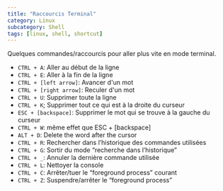 ```yaml
---
title: "Raccourcis Terminal"
category: Linux
subcategory: Shell
tags: [linux, shell, shortcut]
---
```

Quelques commandes/raccourcis pour aller plus vite en mode terminal.

* `CTRL + A`: Aller au début de la ligne
* `CTRL + E`: Aller à la fin de la ligne
* `CTRL + [left arrow]`: Avancer d'un mot
* `CTRL + [right arrow]`: Reculer d'un mot
* `CTRL + U`: Supprimer toute la ligne
* `CTRL + K`; Supprimer tout ce qui est à la droite du curseur
* `ESC + [backspace]`: Supprimer le mot qui se trouve à la gauche du curseur
* `CTRL + W`: même effet que ESC + [backspace]
* `ALT + D`: Delete the word after the cursor
* `CTRL + R`: Rechercher dans l’historique des commandes utilisées
* `CTRL + G`: Sortir du mode “recherche dans l’historique”
* `CTRL + _`: Annuler la dernière commande utilisée
* `CTRL + L`: Nettoyer la console
* `CTRL + C`: Arrêter/tuer le “foreground process” courant
* `CTRL + Z`: Suspendre/arrêter le “foreground process”
